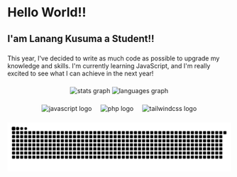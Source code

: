 <h1 align="left">Hello World!!</h1>

###

<h2 align="left">I'am Lanang Kusuma a Student!!</h2>

###

<p align="left">This year, I've decided to write as much code as possible to upgrade my knowledge and skills. I'm currently learning JavaScript, and I'm really excited to see what I can achieve in the next year!</p>

###

<div align="center">
  <img src="https://github-readme-stats.vercel.app/api?username=lanangksma&hide_title=false&hide_rank=false&show_icons=true&include_all_commits=false&count_private=true&disable_animations=false&theme=discord_old_blurple&locale=en&hide_border=false&order=1" height="150" alt="stats graph"  />
  <img src="https://github-readme-stats.vercel.app/api/top-langs?username=lanangksma&locale=en&hide_title=false&layout=compact&card_width=320&langs_count=5&theme=discord_old_blurple&hide_border=false&order=2" height="150" alt="languages graph"  />
</div>

###

<div align="center">
  <img src="https://img.shields.io/badge/JavaScript-F7DF1E?logo=javascript&logoColor=black&style=for-the-badge" height="40" alt="javascript logo"  />
  <img width="12" />
  <img src="https://img.shields.io/badge/PHP-777BB4?logo=php&logoColor=black&style=for-the-badge" height="40" alt="php logo"  />
  <img width="12" />
  <img src="https://img.shields.io/badge/Tailwind CSS-06B6D4?logo=tailwindcss&logoColor=black&style=for-the-badge" height="40" alt="tailwindcss logo"  />
</div>

###

<img src="https://raw.githubusercontent.com/lanangksma/lanangksma/output/snake.svg" alt="Snake animation" />

###
